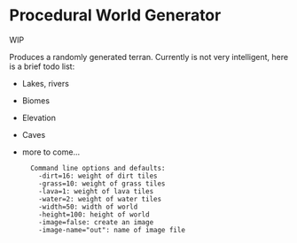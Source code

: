 Procedural World Generator
==========================

WIP

Produces a randomly generated terran. Currently is not very intelligent, here is a brief todo list:

- Lakes, rivers
- Biomes
- Elevation
- Caves
- more to come...

        Command line options and defaults:
          -dirt=16: weight of dirt tiles
          -grass=10: weight of grass tiles
          -lava=1: weight of lava tiles
          -water=2: weight of water tiles
          -width=50: width of world
          -height=100: height of world
          -image=false: create an image
          -image-name="out": name of image file

